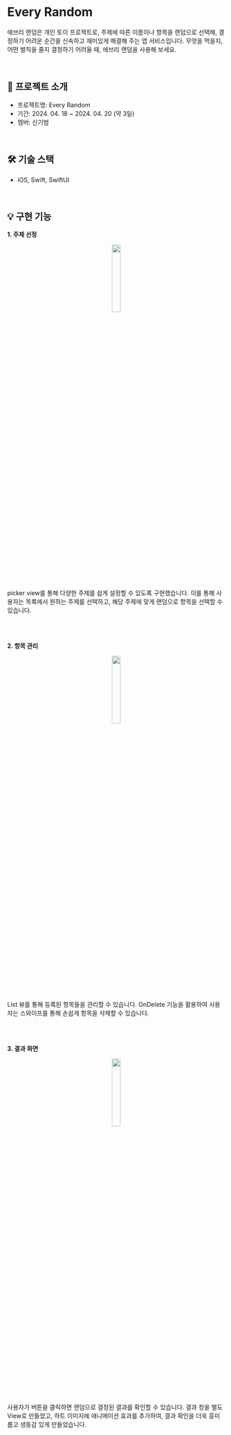 # Every Random

에브리 랜덤은 개인 토이 프로젝트로, 주제에 따른 이름이나 항목을 랜덤으로 선택해, 결정하기 어려운 순간을 신속하고 재미있게 해결해 주는 앱 서비스입니다. 무엇을 먹을지, 어떤 벌칙을 줄지 결정하기 어려울 때, 에브리 랜덤을 사용해 보세요.

<br>

## 📌 프로젝트 소개

- 프로젝트명: Every Random
- 기간: 2024. 04. 18 ~ 2024. 04. 20 (약 3일)
- 멤버: 신기범

<br>

## 🛠️ 기술 스택

- iOS, Swift, SwiftUI

<br>

## 💡 구현 기능

**1. 주제 선정**

<p align="center">
  <img src="https://github.com/amazing86400/Project_iOS_EveryRandom/assets/96508771/1828fcce-a155-4eb0-a4f0-6499ac6d2eaf" width=20% height=20%>
</p>

picker view를 통해 다양한 주제를 쉽게 설정할 수 있도록 구현했습니다. 이를 통해 사용자는 목록에서 원하는 주제를 선택하고, 해당 주제에 맞게 랜덤으로 항목을 선택할 수 있습니다.

<br>
<br>

**2. 항목 관리**

<p align="center">
  <img src="https://github.com/amazing86400/Project_iOS_EveryRandom/assets/96508771/901469a7-3b7e-4036-b9a5-b6239a148c1d" width=20% height=20%>
</p>

List 뷰를 통해 등록된 항목들을 관리할 수 있습니다. OnDelete 기능을 활용하여 사용자는 스와이프를 통해 손쉽게 항목을 삭제할 수 있습니다.

<br>
<br>

**3. 결과 화면**

<p align="center">
  <img src="https://github.com/amazing86400/Project_iOS_EveryRandom/assets/96508771/be7ec2e5-a2d8-4c2d-8988-28672b8c3bc3" width=20% height=20%>
</p>

사용자가 버튼을 클릭하면 랜덤으로 결정된 결과를 확인할 수 있습니다. 결과 창을 별도 View로 만들었고, 하트 이미지에 애니메이션 효과를 추가하여, 결과 확인을 더욱 흥미롭고 생동감 있게 만들었습니다.

<br>
<br>

